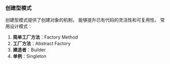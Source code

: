 ### 创建型模式
创建型模式提供了创建对象的机制， 能够提升已有代码的灵活性和可复用性。
常用设计模式：
1. **简单工厂方法**：Factory Method
2. **工厂方法**：Abstract Factory
3. **建造者**：Builder
4. **单例**：Singleton